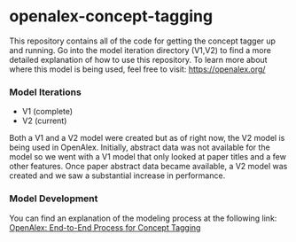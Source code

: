 # openalex-concept-tagging

This repository contains all of the code for getting the concept tagger up and running. Go into the model iteration directory (V1,V2) to find a more detailed explanation of how to use this repository. To learn more about where this model is being used, feel free to visit: https://openalex.org/

### Model Iterations
* V1 (complete)
* V2 (current)

Both a V1 and a V2 model were created but as of right now, the V2 model is being used in OpenAlex. Initially, abstract data was not available for the model so we went with a V1 model that only looked at paper titles and a few other features. Once paper abstract data became available, a V2 model was created and we saw a substantial increase in performance.

### Model Development
You can find an explanation of the modeling process at the following link:
[OpenAlex: End-to-End Process for Concept Tagging](https://docs.google.com/document/d/1q3jBlEexskCZaSafFDMEEY3naTeyd7GS/edit?usp=sharing&ouid=112616748913247881031&rtpof=true&sd=true)
